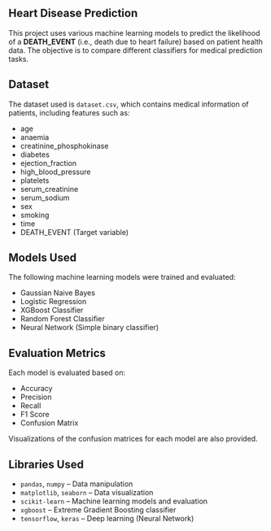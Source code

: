 ## Heart Disease Prediction

This project uses various machine learning models to predict the likelihood of a **DEATH_EVENT** (i.e., death due to heart failure) based on patient health data. The objective is to compare different classifiers for medical prediction tasks.

## Dataset

The dataset used is `dataset.csv`, which contains medical information of patients, including features such as:

- age  
- anaemia  
- creatinine_phosphokinase  
- diabetes  
- ejection_fraction  
- high_blood_pressure  
- platelets  
- serum_creatinine  
- serum_sodium  
- sex  
- smoking  
- time  
- DEATH_EVENT (Target variable)

## Models Used

The following machine learning models were trained and evaluated:

- Gaussian Naive Bayes  
- Logistic Regression  
- XGBoost Classifier  
- Random Forest Classifier  
- Neural Network (Simple binary classifier)

## Evaluation Metrics

Each model is evaluated based on:

- Accuracy  
- Precision  
- Recall  
- F1 Score  
- Confusion Matrix  

Visualizations of the confusion matrices for each model are also provided.

## Libraries Used

- `pandas`, `numpy` – Data manipulation  
- `matplotlib`, `seaborn` – Data visualization  
- `scikit-learn` – Machine learning models and evaluation  
- `xgboost` – Extreme Gradient Boosting classifier  
- `tensorflow`, `keras` – Deep learning (Neural Network)

